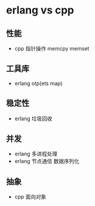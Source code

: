 # erlang vs cpp

## 性能
* cpp 指针操作 memcpy memset

## 工具库
* erlang otp(ets map)

## 稳定性
* erlang 垃圾回收

## 并发
* erlang 多进程处理
* erlang 节点通信 数据序列化

## 抽象
* cpp 面向对象
